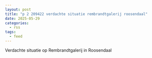 ```yaml
---
layout: post
title: "p 2 209422 verdachte situatie rembrandtgalerij roosendaal"
date: 2025-05-29
categories: 
  - rss
tags: 
  - feed
---
```


Verdachte situatie op Rembrandtgalerij in Roosendaal
